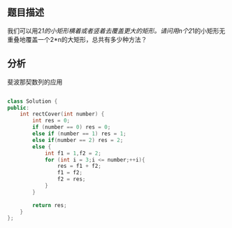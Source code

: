 ## 题目描述
我们可以用2*1的小矩形横着或者竖着去覆盖更大的矩形。请问用n个2*1的小矩形无重叠地覆盖一个2*n的大矩形，总共有多少种方法？

## 分析
斐波那契数列的应用
```cpp

class Solution {
public:
    int rectCover(int number) {
        int res = 0;
        if (number == 0) res = 0;
        else if (number == 1) res = 1;
        else if(number == 2) res = 2;
        else {
            int f1 = 1,f2 = 2;
            for (int i = 3;i <= number;++i){
                res = f1 + f2;
                f1 = f2;
                f2 = res;
            }
        }
        
        return res;
    }
};
```
